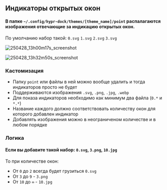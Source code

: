 ## Индикаторы открытых окон
#### В папке `~/.config/hypr-dock/themes/[theme_name]/point` распалагаются изображения отвечающие за индикацию открытых окон.
По умолчанию набор такой: `0.svg` `1.svg` `2.svg` `3.svg`

![250428_13h00m17s_screenshot](https://github.com/user-attachments/assets/9f9cb607-c0c7-48ef-9379-266f2b253246)

![250428_13h32m50s_screenshot](https://github.com/user-attachments/assets/46b0e75f-2212-4e54-a2b3-02edf3965142)


### Кастомизация
- Папку `point` или файлы в ней можно вообще удалить и тогда индикаторов просто не будет
- Поддерживаются изображения `.svg`, `.png`, `.jpg`, `.webp`
- Для показа индикаторов необходимо как минимум два файла (`0.*` и `*.*`)
- Название каждого должно соответствовать количеству окон для которого добавлен индикатор
- Добавлять изображения можно в неограниченом количестве и в любом порядке

### Логика
#### Если вы добавите такой набор: `0.svg`, `3.png`, `10.jpg`
То при количестве окон:
- От `0` до `2` всегда будет грузиться `0.svg`
- От `3` до `9` - `3.png`
- От `10` до `∞` - `10.jpg`
